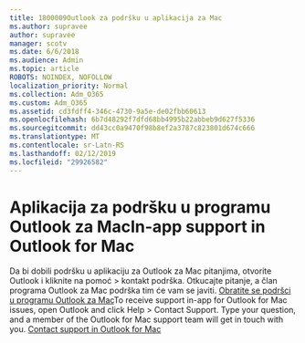 ```yaml
---
title: 1800009Outlook za podršku u aplikacija za Mac
ms.author: supravee
author: supravee
manager: scotv
ms.date: 6/6/2018
ms.audience: Admin
ms.topic: article
ROBOTS: NOINDEX, NOFOLLOW
localization_priority: Normal
ms.collection: Adm_O365
ms.custom: Adm_O365
ms.assetid: cd3fdff4-346c-4730-9a5e-de02fbb60613
ms.openlocfilehash: 6b7d48292f7dfd68bb4995b22abbeb9d627f5336
ms.sourcegitcommit: dd43cc0a9470f98b8ef2a3787c823801d674c666
ms.translationtype: MT
ms.contentlocale: sr-Latn-RS
ms.lasthandoff: 02/12/2019
ms.locfileid: "29926582"
---
```

# <a name="in-app-support-in-outlook-for-mac"></a><span data-ttu-id="4cc4c-102">Aplikacija za podršku u programu Outlook za Mac</span><span class="sxs-lookup"><span data-stu-id="4cc4c-102">In-app support in Outlook for Mac</span></span>

<span data-ttu-id="4cc4c-p101">Da bi dobili podršku u aplikaciju za Outlook za Mac pitanjima, otvorite Outlook i kliknite na pomoć \> kontakt podrška. Otkucajte pitanje, a član programa Outlook za Mac podrška tim će vam se javiti. [Obratite se podršci u programu Outlook za Mac](https://go.microsoft.com/fwlink/?linkid=2002400&amp;clcid=0x409)</span><span class="sxs-lookup"><span data-stu-id="4cc4c-p101">To receive support in-app for Outlook for Mac issues, open Outlook and click Help \> Contact Support. Type your question, and a member of the Outlook for Mac support team will get in touch with you. [Contact support in Outlook for Mac](https://go.microsoft.com/fwlink/?linkid=2002400&amp;clcid=0x409)</span></span>
  

